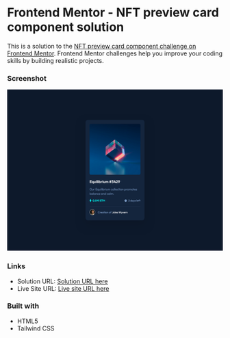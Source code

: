 # Frontend Mentor - NFT preview card component solution

This is a solution to the [NFT preview card component challenge on Frontend Mentor](https://www.frontendmentor.io/challenges/nft-preview-card-component-SbdUL_w0U). Frontend Mentor challenges help you improve your coding skills by building realistic projects.

### Screenshot

![](./images/Screenshot.png)

### Links

- Solution URL: [Solution URL here](https://github.com/NDK1195/nft-preview-card-component)
- Live Site URL: [Live site URL here](https://ndk1195.github.io/nft-preview-card-component/)

### Built with

- HTML5
- Tailwind CSS
